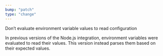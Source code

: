 ```yaml
---
bump: "patch"
type: "change"
---
```


Don’t evaluate environment variable values to read configuration

In previous versions of the Node.js integration, environment variables were evaluated to read their values. This version instead parses them based on their expected values.

